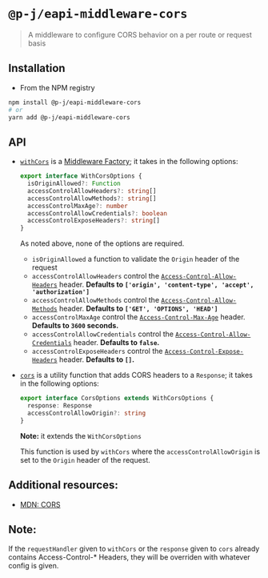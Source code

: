 # `@p-j/eapi-middleware-cors`

> A middleware to configure CORS behavior on a per route or request basis

## Installation

- From the NPM registry

```sh
npm install @p-j/eapi-middleware-cors
# or
yarn add @p-j/eapi-middleware-cors
```

## API

- [`withCors`](./src/withCors.ts) is a [Middleware Factory](../eapi-types/index.d.ts); it takes in the following options:

  ```ts
  export interface WithCorsOptions {
    isOriginAllowed?: Function
    accessControlAllowHeaders?: string[]
    accessControlAllowMethods?: string[]
    accessControlMaxAge?: number
    accessControlAllowCredentials?: boolean
    accessControlExposeHeaders?: string[]
  }
  ```

  As noted above, none of the options are required.

  - `isOriginAllowed` a function to validate the `Origin` header of the request
  - `accessControlAllowHeaders` control the [`Access-Control-Allow-Headers`](https://developer.mozilla.org/en-US/docs/Web/HTTP/Headers/Access-Control-Allow-Headers) header. **Defaults to `['origin', 'content-type', 'accept', 'authorization']`**
  - `accessControlAllowMethods` control the [`Access-Control-Allow-Methods`](https://developer.mozilla.org/en-US/docs/Web/HTTP/Headers/Access-Control-Allow-Methods) header. **Defaults to `['GET', 'OPTIONS', 'HEAD']`**
  - `accessControlMaxAge` control the [`Access-Control-Max-Age`](https://developer.mozilla.org/en-US/docs/Web/HTTP/Headers/Access-Control-Max-Age) header. **Defaults to `3600` seconds.**
  - `accessControlAllowCredentials` control the [`Access-Control-Allow-Credentials`](https://developer.mozilla.org/en-US/docs/Web/HTTP/Headers/Access-Control-Allow-Credentials) header. **Defaults to `false`.**
  - `accessControlExposeHeaders` control the [`Access-Control-Expose-Headers`](https://developer.mozilla.org/en-US/docs/Web/HTTP/Headers/Access-Control-Expose-Headers) header. **Defaults to `[]`.**

- [`cors`](./src/withCors.ts) is a utility function that adds CORS headers to a `Response`; it takes in the following options:

  ```ts
  export interface CorsOptions extends WithCorsOptions {
    response: Response
    accessControlAllowOrigin?: string
  }
  ```

  **Note:** it extends the `WithCorsOptions`

  This function is used by `withCors` where the `accessControlAllowOrigin` is set to the `Origin` header of the request.

## Additional resources:

- [MDN: CORS](https://developer.mozilla.org/en-US/docs/Glossary/CORS)

## Note:

If the `requestHandler` given to `withCors` or the `response` given to `cors` already contains Access-Control-\* Headers, they will be overriden with whatever config is given.
